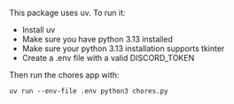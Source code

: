 This package uses uv. To run it:
- Install uv
- Make sure you have python 3.13 installed
- Make sure your python 3.13 installation supports tkinter
- Create a .env file with a valid DISCORD_TOKEN

Then run the chores app with:
```
uv run --env-file .env python3 chores.py
```
